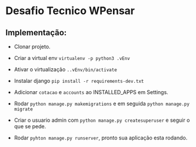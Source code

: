 # Desafio Tecnico WPensar

## Implementação:

- Clonar projeto.
- Criar a virtual env `virtualenv -p python3 .vEnv`
- Ativar o virtualização `..vEnv/bin/activate`
- Instalar django `pip install -r requirements-dev.txt`

- Adicionar `cotacao` e `accounts` ao INSTALLED_APPS em Settings.

- Rodar `python manage.py makemigrations` e em seguida `python manage.py migrate`
- Criar o usuario admin com `python manage.py createsuperuser` e seguir o que se pede.
- Rodar `pyhton manage.py runserver`, pronto sua aplicação esta rodando.